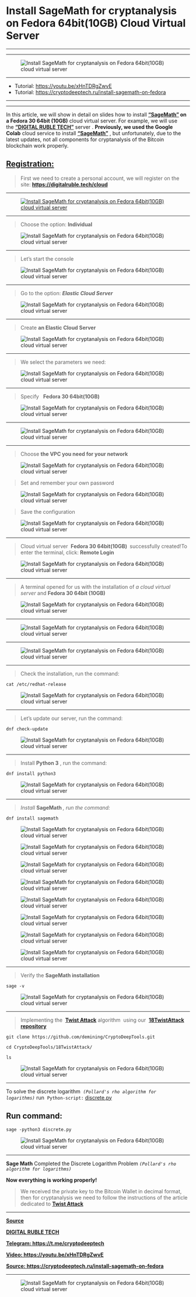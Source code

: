 

# Install SageMath for cryptanalysis on Fedora 64bit(10GB) Cloud Virtual Server

---


---





		
<figure class="wp-block-image"><img decoding="async" src="./Install SageMath for cryptanalysis on Fedora 64bit 10GB Cloud Virtual Server - CRYPTO DEEP TECH_files/036-1024x576.png" alt="Install SageMath for cryptanalysis on Fedora 64bit(10GB) cloud virtual server" class="wp-image-2577"></figure>



---


* Tutorial: https://youtu.be/xHnTDRgZwvE
* Tutorial: https://cryptodeeptech.ru/install-sagemath-on-fedora


---






<hr class="wp-block-separator has-alpha-channel-opacity">



<p>In this article, we will show in detail on slides how to install&nbsp;<strong><a href="https://www.sagemath.org/" target="_blank" rel="noreferrer noopener">“SageMath”</a></strong><strong>&nbsp;on a Fedora 30 64bit (10GB)</strong>&nbsp;cloud virtual server.&nbsp;For example, we will use the&nbsp;<a href="https://digitalruble.tech/cloud" target="_blank" rel="noreferrer noopener"><strong>“DIGITAL RUBLE TECH”</strong></a>&nbsp;server .&nbsp;<strong>Previously, we used the Google Colab</strong>&nbsp;cloud service&nbsp;to install&nbsp;<strong><a href="https://www.sagemath.org/" target="_blank" rel="noreferrer noopener">“SageMath”</a></strong>&nbsp;, but unfortunately, due to the latest updates, not all components for cryptanalysis of the Bitcoin blockchain work properly.<strong></strong></p>



<h2 class="wp-block-heading"><a href="https://digitalruble.tech/cloud" target="_blank" rel="noreferrer noopener">Registration:</a></h2>



<blockquote class="wp-block-quote">
<p>First we need to create a personal account, we will register on the site:&nbsp;<a href="https://digitalruble.tech/cloud" target="_blank" rel="noreferrer noopener"><strong>https://digitalruble.tech/cloud</strong></a></p>
</blockquote>



<hr class="wp-block-separator has-alpha-channel-opacity">



<figure class="wp-block-image"><a href="https://digitalruble.tech/cloud" target="_blank" rel="noreferrer noopener"><img decoding="async" src="./Install SageMath for cryptanalysis on Fedora 64bit 10GB Cloud Virtual Server - CRYPTO DEEP TECH_files/01.png" alt="Install SageMath for cryptanalysis on Fedora 64bit(10GB) cloud virtual server" class="wp-image-2492"></a></figure>



<hr class="wp-block-separator has-alpha-channel-opacity">



<blockquote class="wp-block-quote">
<p>Choose the option:&nbsp;<strong>Individual</strong></p>
</blockquote>



<figure class="wp-block-image"><img decoding="async" src="./Install SageMath for cryptanalysis on Fedora 64bit 10GB Cloud Virtual Server - CRYPTO DEEP TECH_files/02-1.png" alt="Install SageMath for cryptanalysis on Fedora 64bit(10GB) cloud virtual server" class="wp-image-2514"></figure>



<hr class="wp-block-separator has-alpha-channel-opacity">



<blockquote class="wp-block-quote">
<p>Let’s start the console</p>
</blockquote>



<figure class="wp-block-image"><img decoding="async" src="./Install SageMath for cryptanalysis on Fedora 64bit 10GB Cloud Virtual Server - CRYPTO DEEP TECH_files/03-1.png" alt="Install SageMath for cryptanalysis on Fedora 64bit(10GB) cloud virtual server" class="wp-image-2495"></figure>



<hr class="wp-block-separator has-alpha-channel-opacity">



<blockquote class="wp-block-quote">
<p>Go to the option:&nbsp;<em><strong>Elastic Cloud Server</strong></em></p>
</blockquote>



<figure class="wp-block-image"><img decoding="async" src="./Install SageMath for cryptanalysis on Fedora 64bit 10GB Cloud Virtual Server - CRYPTO DEEP TECH_files/04.png" alt="Install SageMath for cryptanalysis on Fedora 64bit(10GB) cloud virtual server" class="wp-image-2497"></figure>



<hr class="wp-block-separator has-alpha-channel-opacity">



<blockquote class="wp-block-quote">
<p>Create&nbsp;<strong>an Elastic Cloud Server</strong></p>
</blockquote>



<figure class="wp-block-image"><img decoding="async" src="./Install SageMath for cryptanalysis on Fedora 64bit 10GB Cloud Virtual Server - CRYPTO DEEP TECH_files/05.png" alt="Install SageMath for cryptanalysis on Fedora 64bit(10GB) cloud virtual server" class="wp-image-2498"></figure>



<hr class="wp-block-separator has-alpha-channel-opacity">



<blockquote class="wp-block-quote">
<p>We select the parameters we need:</p>
</blockquote>



<figure class="wp-block-image"><img decoding="async" src="./Install SageMath for cryptanalysis on Fedora 64bit 10GB Cloud Virtual Server - CRYPTO DEEP TECH_files/06.png" alt="Install SageMath for cryptanalysis on Fedora 64bit(10GB) cloud virtual server" class="wp-image-2499"></figure>



<hr class="wp-block-separator has-alpha-channel-opacity">



<blockquote class="wp-block-quote">
<p>Specify &nbsp;&nbsp;<strong>Fedora 30 64bit(10GB)</strong></p>
</blockquote>



<figure class="wp-block-image"><img decoding="async" src="./Install SageMath for cryptanalysis on Fedora 64bit 10GB Cloud Virtual Server - CRYPTO DEEP TECH_files/07.png" alt="Install SageMath for cryptanalysis on Fedora 64bit(10GB) cloud virtual server" class="wp-image-2500"></figure>



<hr class="wp-block-separator has-alpha-channel-opacity">



<figure class="wp-block-image"><img decoding="async" src="./Install SageMath for cryptanalysis on Fedora 64bit 10GB Cloud Virtual Server - CRYPTO DEEP TECH_files/08.png" alt="Install SageMath for cryptanalysis on Fedora 64bit(10GB) cloud virtual server" class="wp-image-2502"></figure>



<hr class="wp-block-separator has-alpha-channel-opacity">



<blockquote class="wp-block-quote">
<p>Choose&nbsp;<strong>the VPC you need for your network</strong></p>
</blockquote>



<figure class="wp-block-image"><img decoding="async" src="./Install SageMath for cryptanalysis on Fedora 64bit 10GB Cloud Virtual Server - CRYPTO DEEP TECH_files/09.png" alt="Install SageMath for cryptanalysis on Fedora 64bit(10GB) cloud virtual server" class="wp-image-2503"></figure>



<blockquote class="wp-block-quote">
<p>Set and remember your own password</p>
</blockquote>



<figure class="wp-block-image"><img decoding="async" src="./Install SageMath for cryptanalysis on Fedora 64bit 10GB Cloud Virtual Server - CRYPTO DEEP TECH_files/10.png" alt="Install SageMath for cryptanalysis on Fedora 64bit(10GB) cloud virtual server" class="wp-image-2504"></figure>



<blockquote class="wp-block-quote">
<p>Save the configuration</p>
</blockquote>



<figure class="wp-block-image"><img decoding="async" src="./Install SageMath for cryptanalysis on Fedora 64bit 10GB Cloud Virtual Server - CRYPTO DEEP TECH_files/11.png" alt="Install SageMath for cryptanalysis on Fedora 64bit(10GB) cloud virtual server" class="wp-image-2505"></figure>



<hr class="wp-block-separator has-alpha-channel-opacity">



<blockquote class="wp-block-quote">
<p>Cloud virtual server&nbsp;&nbsp;<strong>Fedora 30 64bit(10GB)&nbsp;</strong>&nbsp;successfully created!To enter the terminal, click:&nbsp;<strong>Remote Login</strong></p>
</blockquote>



<figure class="wp-block-image"><img decoding="async" src="./Install SageMath for cryptanalysis on Fedora 64bit 10GB Cloud Virtual Server - CRYPTO DEEP TECH_files/12.png" alt="Install SageMath for cryptanalysis on Fedora 64bit(10GB) cloud virtual server" class="wp-image-2506"></figure>



<hr class="wp-block-separator has-alpha-channel-opacity">



<blockquote class="wp-block-quote">
<p>A terminal opened for us with the installation of&nbsp;<em>a cloud virtual server</em>&nbsp;and&nbsp;<strong>Fedora 30 64bit (10GB)</strong><em>&nbsp;</em><strong></strong></p>
</blockquote>



<figure class="wp-block-image"><img decoding="async" src="./Install SageMath for cryptanalysis on Fedora 64bit 10GB Cloud Virtual Server - CRYPTO DEEP TECH_files/image-1024x573.png" alt="Install SageMath for cryptanalysis on Fedora 64bit(10GB) cloud virtual server" class="wp-image-2516"></figure>



<hr class="wp-block-separator has-alpha-channel-opacity">



<figure class="wp-block-image"><img decoding="async" src="./Install SageMath for cryptanalysis on Fedora 64bit 10GB Cloud Virtual Server - CRYPTO DEEP TECH_files/image-1-1024x590.png" alt="Install SageMath for cryptanalysis on Fedora 64bit(10GB) cloud virtual server" class="wp-image-2518"></figure>



<hr class="wp-block-separator has-alpha-channel-opacity">



<figure class="wp-block-image"><img decoding="async" src="./Install SageMath for cryptanalysis on Fedora 64bit 10GB Cloud Virtual Server - CRYPTO DEEP TECH_files/image-2-1024x705.png" alt="Install SageMath for cryptanalysis on Fedora 64bit(10GB) cloud virtual server" class="wp-image-2519"></figure>



<hr class="wp-block-separator has-alpha-channel-opacity">



<blockquote class="wp-block-quote">
<p>Check the installation, run the command:</p>
</blockquote>



<pre class="wp-block-code"><code>cat /etc/redhat-release</code></pre>



<figure class="wp-block-image"><img decoding="async" src="./Install SageMath for cryptanalysis on Fedora 64bit 10GB Cloud Virtual Server - CRYPTO DEEP TECH_files/image-3-1024x351.png" alt="Install SageMath for cryptanalysis on Fedora 64bit(10GB) cloud virtual server" class="wp-image-2520"></figure>



<hr class="wp-block-separator has-alpha-channel-opacity">



<blockquote class="wp-block-quote">
<p>Let’s update our server, run the command:</p>
</blockquote>



<pre class="wp-block-code"><code>dnf check-update</code></pre>



<figure class="wp-block-image"><img decoding="async" src="./Install SageMath for cryptanalysis on Fedora 64bit 10GB Cloud Virtual Server - CRYPTO DEEP TECH_files/image-4-1024x712.png" alt="Install SageMath for cryptanalysis on Fedora 64bit(10GB) cloud virtual server" class="wp-image-2521"></figure>



<hr class="wp-block-separator has-alpha-channel-opacity">



<blockquote class="wp-block-quote">
<p>Install&nbsp;<strong>Python 3</strong>&nbsp;, run the command:</p>
</blockquote>



<pre class="wp-block-code"><code>dnf install python3</code></pre>



<figure class="wp-block-image"><img decoding="async" src="./Install SageMath for cryptanalysis on Fedora 64bit 10GB Cloud Virtual Server - CRYPTO DEEP TECH_files/image-7-1024x230.png" alt="Install SageMath for cryptanalysis on Fedora 64bit(10GB) cloud virtual server" class="wp-image-2524"></figure>



<hr class="wp-block-separator has-alpha-channel-opacity">



<blockquote class="wp-block-quote">
<p><em>Install&nbsp;</em><strong>SageMath&nbsp;</strong><em>, run the command:</em></p>
</blockquote>



<pre class="wp-block-code"><code>dnf install sagemath</code></pre>



<figure class="wp-block-image"><img decoding="async" src="./Install SageMath for cryptanalysis on Fedora 64bit 10GB Cloud Virtual Server - CRYPTO DEEP TECH_files/image-8-1024x717.png" alt="Install SageMath for cryptanalysis on Fedora 64bit(10GB) cloud virtual server" class="wp-image-2525"></figure>



<figure class="wp-block-image"><img decoding="async" src="./Install SageMath for cryptanalysis on Fedora 64bit 10GB Cloud Virtual Server - CRYPTO DEEP TECH_files/image-9-1024x707.png" alt="Install SageMath for cryptanalysis on Fedora 64bit(10GB) cloud virtual server" class="wp-image-2526"></figure>



<figure class="wp-block-image"><img decoding="async" src="./Install SageMath for cryptanalysis on Fedora 64bit 10GB Cloud Virtual Server - CRYPTO DEEP TECH_files/image-10-1024x698.png" alt="Install SageMath for cryptanalysis on Fedora 64bit(10GB) cloud virtual server" class="wp-image-2527"></figure>



<figure class="wp-block-image"><img decoding="async" src="./Install SageMath for cryptanalysis on Fedora 64bit 10GB Cloud Virtual Server - CRYPTO DEEP TECH_files/image-11-1024x704.png" alt="Install SageMath for cryptanalysis on Fedora 64bit(10GB) cloud virtual server" class="wp-image-2528"></figure>



<figure class="wp-block-image"><img decoding="async" src="./Install SageMath for cryptanalysis on Fedora 64bit 10GB Cloud Virtual Server - CRYPTO DEEP TECH_files/image-12-1024x711.png" alt="Install SageMath for cryptanalysis on Fedora 64bit(10GB) cloud virtual server" class="wp-image-2529"></figure>



<figure class="wp-block-image"><img decoding="async" src="./Install SageMath for cryptanalysis on Fedora 64bit 10GB Cloud Virtual Server - CRYPTO DEEP TECH_files/image-13-1024x710.png" alt="Install SageMath for cryptanalysis on Fedora 64bit(10GB) cloud virtual server" class="wp-image-2530"></figure>



<figure class="wp-block-image"><img decoding="async" src="./Install SageMath for cryptanalysis on Fedora 64bit 10GB Cloud Virtual Server - CRYPTO DEEP TECH_files/image-15-1024x700.png" alt="Install SageMath for cryptanalysis on Fedora 64bit(10GB) cloud virtual server" class="wp-image-2532"></figure>



<figure class="wp-block-image"><img decoding="async" src="./Install SageMath for cryptanalysis on Fedora 64bit 10GB Cloud Virtual Server - CRYPTO DEEP TECH_files/image-17-1-1024x697.png" alt="Install SageMath for cryptanalysis on Fedora 64bit(10GB) cloud virtual server" class="wp-image-2569"></figure>



<hr class="wp-block-separator has-alpha-channel-opacity">



<blockquote class="wp-block-quote">
<p>Verify the&nbsp;<strong>SageMath installation</strong></p>
</blockquote>



<pre class="wp-block-code"><code>sage -v</code></pre>



<figure class="wp-block-image"><img decoding="async" src="./Install SageMath for cryptanalysis on Fedora 64bit 10GB Cloud Virtual Server - CRYPTO DEEP TECH_files/image-18-1-1024x166.png" alt="Install SageMath for cryptanalysis on Fedora 64bit(10GB) cloud virtual server" class="wp-image-2570"></figure>



<hr class="wp-block-separator has-alpha-channel-opacity">



<blockquote class="wp-block-quote">
<p>Implementing the&nbsp;&nbsp;<a href="https://attacksafe.ru/twist-attack-on-bitcoin/" target="_blank" rel="noreferrer noopener"><strong>Twist Attack</strong></a>&nbsp;algorithm &nbsp;using our&nbsp;&nbsp;<a href="https://github.com/demining/CryptoDeepTools/tree/main/18TwistAttack" target="_blank" rel="noreferrer noopener"><strong>18TwistAttack repository</strong></a></p>
</blockquote>



<pre class="wp-block-code"><code>git clone https://github.com/demining/CryptoDeepTools.git

cd CryptoDeepTools/18TwistAttack/

ls</code></pre>



<figure class="wp-block-image"><img decoding="async" src="./Install SageMath for cryptanalysis on Fedora 64bit 10GB Cloud Virtual Server - CRYPTO DEEP TECH_files/image-19-1-1024x292.png" alt="Install SageMath for cryptanalysis on Fedora 64bit(10GB) cloud virtual server" class="wp-image-2572"></figure>



<hr class="wp-block-separator has-alpha-channel-opacity">



<p>To solve the discrete logarithm&nbsp;&nbsp;<em><code>(Pollard's rho algorithm for logarithms)</code></em>&nbsp;run&nbsp;&nbsp;<code>Python-script:</code>&nbsp;<a href="https://github.com/demining/CryptoDeepTools/blob/bbd83042e7405508cd2e646ad1b0819da0f9c58d/18TwistAttack/discrete.py" target="_blank" rel="noreferrer noopener">discrete.py</a></p>



<h2 class="wp-block-heading">Run command:</h2>



<pre class="wp-block-code"><code>sage -python3 discrete.py</code></pre>



<figure class="wp-block-image"><img decoding="async" src="./Install SageMath for cryptanalysis on Fedora 64bit 10GB Cloud Virtual Server - CRYPTO DEEP TECH_files/image-20-1-1024x601.png" alt="Install SageMath for cryptanalysis on Fedora 64bit(10GB) cloud virtual server" class="wp-image-2573"></figure>



<hr class="wp-block-separator has-alpha-channel-opacity">



<p><strong>Sage Math</strong>&nbsp;Completed the Discrete Logarithm Problem&nbsp;<em><code>(Pollard's rho algorithm for logarithms)</code></em></p>



<p><strong>Now everything is working properly!</strong></p>



<blockquote class="wp-block-quote">
<p>We received the private key to the Bitcoin Wallet in decimal format, then for cryptanalysis we need to follow the instructions of the article dedicated to&nbsp;<strong><a href="https://cryptodeeptech.ru/twist-attack/" target="_blank" rel="noreferrer noopener">Twist Attack</a></strong></p>
</blockquote>



<hr class="wp-block-separator has-alpha-channel-opacity">



<p><strong><a href="https://github.com/demining/Install-SageMath-on-Fedora" target="_blank" rel="noreferrer noopener">Source</a></strong></p>



<p><strong><a href="https://digitalruble.tech/cloud" target="_blank" rel="noreferrer noopener">DIGITAL RUBLE TECH</a></strong></p>



<p><strong><a href="https://t.me/cryptodeeptech" target="_blank" rel="noreferrer noopener">Telegram: https://t.me/cryptodeeptech</a></strong></p>



<p><strong><a href="https://youtu.be/xHnTDRgZwvE" target="_blank" rel="noreferrer noopener">Video: https://youtu.be/xHnTDRgZwvE</a></strong></p>



<p><strong><a href="https://cryptodeeptech.ru/install-sagemath-on-fedora" target="_blank" rel="noreferrer noopener">Source: https://cryptodeeptech.ru/install-sagemath-on-fedora</a></strong></p>



<hr class="wp-block-separator has-alpha-channel-opacity">



<figure class="wp-block-image"><img decoding="async" src="./Install SageMath for cryptanalysis on Fedora 64bit 10GB Cloud Virtual Server - CRYPTO DEEP TECH_files/036-1024x576.png" alt="Install SageMath for cryptanalysis on Fedora 64bit(10GB) cloud virtual server" class="wp-image-2577"></figure>
	</div><!-- .entry-content -->
